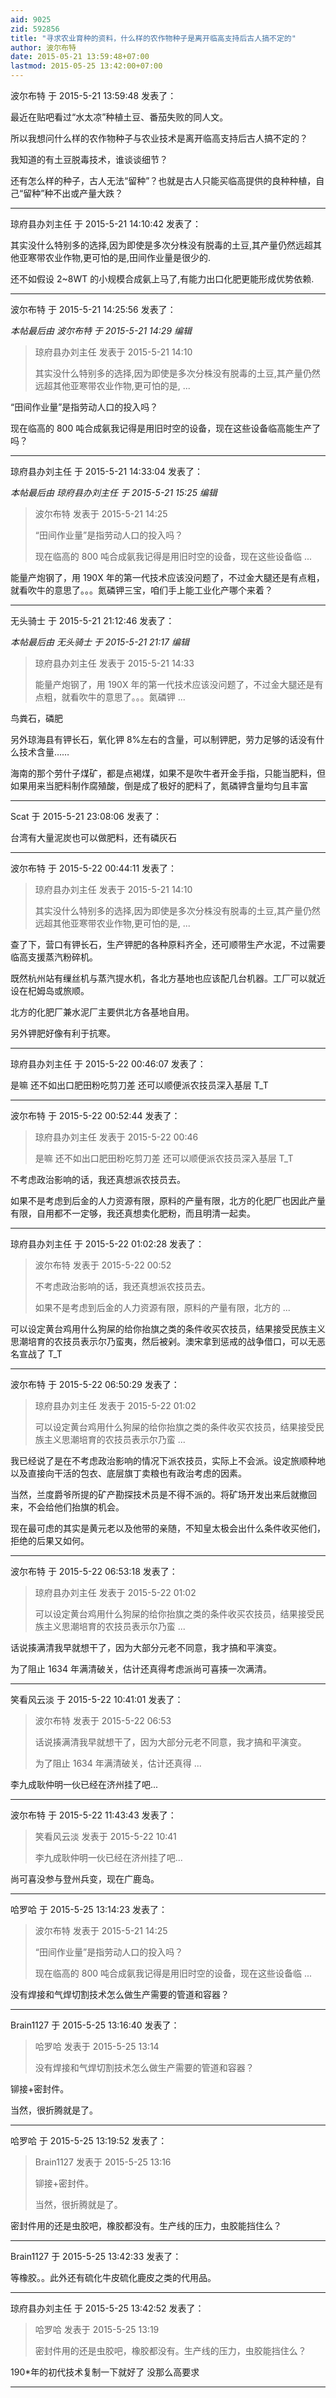 ```yaml
---
aid: 9025
zid: 592856
title: "寻求农业育种的资料，什么样的农作物种子是离开临高支持后古人搞不定的"
author: 波尔布特
date: 2015-05-21 13:59:48+07:00
lastmod: 2015-05-25 13:42:00+07:00
---
```


波尔布特 于 2015-5-21 13:59:48 发表了：

最近在贴吧看过“水太凉”种植土豆、番茄失败的同人文。

所以我想问什么样的农作物种子与农业技术是离开临高支持后古人搞不定的？

我知道的有土豆脱毒技术，谁谈谈细节？

还有怎么样的种子，古人无法“留种”？也就是古人只能买临高提供的良种种植，自己“留种”种不出或产量大跌？

---

琼府县办刘主任 于 2015-5-21 14:10:42 发表了：

其实没什么特别多的选择,因为即使是多次分株没有脱毒的土豆,其产量仍然远超其他亚寒带农业作物,更可怕的是,田间作业量是很少的.

还不如假设 2~8WT 的小规模合成氨上马了,有能力出口化肥更能形成优势依赖.

---

波尔布特 于 2015-5-21 14:25:56 发表了：

_本帖最后由 波尔布特 于 2015-5-21 14:29 编辑_

> 琼府县办刘主任 发表于 2015-5-21 14:10
>
> 其实没什么特别多的选择,因为即使是多次分株没有脱毒的土豆,其产量仍然远超其他亚寒带农业作物,更可怕的是, ...

“田间作业量”是指劳动人口的投入吗？

现在临高的 800 吨合成氨我记得是用旧时空的设备，现在这些设备临高能生产了吗？

---

琼府县办刘主任 于 2015-5-21 14:33:04 发表了：

_本帖最后由 琼府县办刘主任 于 2015-5-21 15:25 编辑_

> 波尔布特 发表于 2015-5-21 14:25
>
> “田间作业量”是指劳动人口的投入吗？
>
> 现在临高的 800 吨合成氨我记得是用旧时空的设备，现在这些设备临 ...

能量产炮钢了，用 190X 年的第一代技术应该没问题了，不过金大腿还是有点粗，就看吹牛的意思了。。。氮磷钾三宝，咱们手上能工业化产哪个来着？

---

无头骑士 于 2015-5-21 21:12:46 发表了：

_本帖最后由 无头骑士 于 2015-5-21 21:17 编辑_

> 琼府县办刘主任 发表于 2015-5-21 14:33
>
> 能量产炮钢了，用 190X 年的第一代技术应该没问题了，不过金大腿还是有点粗，就看吹牛的意思了。。。氮磷钾 ...

鸟粪石，磷肥

另外琼海县有钾长石，氧化钾 8%左右的含量，可以制钾肥，劳力足够的话没有什么技术含量……

海南的那个劳什子煤矿，都是点褐煤，如果不是吹牛者开金手指，只能当肥料，但如果用来当肥料制作腐殖酸，倒是成了极好的肥料了，氮磷钾含量均匀且丰富

---

Scat 于 2015-5-21 23:08:06 发表了：

台湾有大量泥炭也可以做肥料，还有磷灰石

---

波尔布特 于 2015-5-22 00:44:11 发表了：

> 琼府县办刘主任 发表于 2015-5-21 14:10
>
> 其实没什么特别多的选择,因为即使是多次分株没有脱毒的土豆,其产量仍然远超其他亚寒带农业作物,更可怕的是, ...

查了下，营口有钾长石，生产钾肥的各种原料齐全，还可顺带生产水泥，不过需要临高支援蒸汽粉碎机。

既然杭州站有缫丝机与蒸汽提水机，各北方基地也应该配几台机器。工厂可以就近设在杞姆岛或旅顺。

北方的化肥厂兼水泥厂主要供北方各基地自用。

另外钾肥好像有利于抗寒。

---

琼府县办刘主任 于 2015-5-22 00:46:07 发表了：

是嘛 还不如出口肥田粉吃剪刀差 还可以顺便派农技员深入基层 T_T

---

波尔布特 于 2015-5-22 00:52:44 发表了：

> 琼府县办刘主任 发表于 2015-5-22 00:46
>
> 是嘛 还不如出口肥田粉吃剪刀差 还可以顺便派农技员深入基层 T_T

不考虑政治影响的话，我还真想派农技员去。

如果不是考虑到后金的人力资源有限，原料的产量有限，北方的化肥厂也因此产量有限，自用都不一定够，我还真想卖化肥粉，而且明清一起卖。

---

琼府县办刘主任 于 2015-5-22 01:02:28 发表了：

> 波尔布特 发表于 2015-5-22 00:52
>
> 不考虑政治影响的话，我还真想派农技员去。
>
> 如果不是考虑到后金的人力资源有限，原料的产量有限，北方的 ...

可以设定黄台鸡用什么狗屎的给你抬旗之类的条件收买农技员，结果接受民族主义思潮培育的农技员表示尔乃蛮夷，然后被剁。澳宋拿到惩戒的战争借口，可以无恶名宣战了 T_T

---

波尔布特 于 2015-5-22 06:50:29 发表了：

> 琼府县办刘主任 发表于 2015-5-22 01:02
>
> 可以设定黄台鸡用什么狗屎的给你抬旗之类的条件收买农技员，结果接受民族主义思潮培育的农技员表示尔乃蛮 ...

我已经说了是在不考虑政治影响的情况下派农技员，实际上不会派。设定旅顺种地以及直接向干活的包衣、底层旗丁卖粮也有政治考虑的因素。

当然，兰度爵爷所提的矿产勘探技术员是不得不派的。将矿场开发出来后就撤回来，不会给他们抬旗的机会。

现在最可虑的其实是黄元老以及他带的亲随，不知皇太极会出什么条件收买他们，拒绝的后果又如何。

---

波尔布特 于 2015-5-22 06:53:18 发表了：

> 琼府县办刘主任 发表于 2015-5-22 01:02
>
> 可以设定黄台鸡用什么狗屎的给你抬旗之类的条件收买农技员，结果接受民族主义思潮培育的农技员表示尔乃蛮 ...

话说揍满清我早就想干了，因为大部分元老不同意，我才搞和平演变。

为了阻止 1634 年满清破关，估计还真得考虑派尚可喜揍一次满清。

---

笑看风云淡 于 2015-5-22 10:41:01 发表了：

> 波尔布特 发表于 2015-5-22 06:53
>
> 话说揍满清我早就想干了，因为大部分元老不同意，我才搞和平演变。
>
> 为了阻止 1634 年满清破关，估计还真得 ...

李九成耿仲明一伙已经在济州挂了吧...

---

波尔布特 于 2015-5-22 11:43:43 发表了：

> 笑看风云淡 发表于 2015-5-22 10:41
>
> 李九成耿仲明一伙已经在济州挂了吧...

尚可喜没参与登州兵变，现在广鹿岛。

---

哈罗哈 于 2015-5-25 13:14:23 发表了：

> 波尔布特 发表于 2015-5-21 14:25
>
> “田间作业量”是指劳动人口的投入吗？
>
> 现在临高的 800 吨合成氨我记得是用旧时空的设备，现在这些设备临 ...

没有焊接和气焊切割技术怎么做生产需要的管道和容器？

---

Brain1127 于 2015-5-25 13:16:40 发表了：

> 哈罗哈 发表于 2015-5-25 13:14
>
> 没有焊接和气焊切割技术怎么做生产需要的管道和容器？

铆接+密封件。

当然，很折腾就是了。

---

哈罗哈 于 2015-5-25 13:19:52 发表了：

> Brain1127 发表于 2015-5-25 13:16
>
> 铆接+密封件。
>
> 当然，很折腾就是了。

密封件用的还是虫胶吧，橡胶都没有。生产线的压力，虫胶能挡住么？

---

Brain1127 于 2015-5-25 13:42:33 发表了：

等橡胶。。此外还有硫化牛皮硫化鹿皮之类的代用品。

---

琼府县办刘主任 于 2015-5-25 13:42:52 发表了：

> 哈罗哈 发表于 2015-5-25 13:19
>
> 密封件用的还是虫胶吧，橡胶都没有。生产线的压力，虫胶能挡住么？

190\*年的初代技术复制一下就好了 没那么高要求

---
